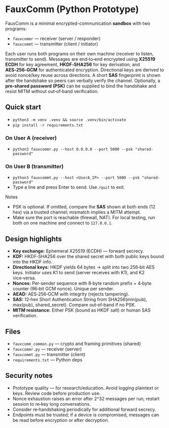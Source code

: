 # FauxComm (Python Prototype)

FauxComm is a minimal encrypted-communication **sandbox** with two programs:
- `fauxcommr` — receiver (server / responder)
- `fauxcommt` — transmitter (client / initiator)

Each user runs both programs on their own machine (receiver to listen, transmitter to send).
Messages are end‑to‑end encrypted using **X25519 ECDH** for key agreement, **HKDF‑SHA256** for key derivation, and **AES‑256‑GCM** for authenticated encryption. Directional keys are derived to avoid nonce/key reuse across directions. A short **SAS** fingerprint is shown after the handshake so peers can verbally verify the channel. Optionally, a **pre‑shared password (PSK)** can be supplied to bind the handshake and resist MITM without out‑of‑band verification.

## Quick start

- `python3 -m venv .venv && source .venv/bin/activate`
- `pip install -r requirements.txt`

### On User A (receiver)
- `python3 fauxcommr.py --host 0.0.0.0 --port 5000 --psk "shared-password"`

### On User B (transmitter)
- `python3 fauxcommt.py --host <UserA_IP> --port 5000 --psk "shared-password"`
- Type a line and press Enter to send. Use `/quit` to exit.

Notes
- PSK is optional. If omitted, compare the **SAS** shown at both ends (12 hex) via a trusted channel; mismatch implies a MITM attempt.
- Make sure the port is reachable (firewall, NAT). For local testing, run both on one machine and connect to `127.0.0.1`.

## Design highlights

- **Key exchange:** Ephemeral X25519 (ECDH) — forward secrecy.
- **KDF:** HKDF‑SHA256 over the shared secret with both public keys bound into the HKDF info.
- **Directional keys:** HKDF yields 64 bytes → split into two 256‑bit AES keys. Initiator uses K1 to send (server receives with K1), and K2 vice‑versa.
- **Nonces:** Per‑sender sequence with 8‑byte random prefix + 4‑byte counter (96‑bit GCM nonce). Unique per sender.
- **AEAD:** AES‑256‑GCM with integrity (rejects tampering).
- **SAS:** 12‑hex Short Authentication String from SHA256(min(pub), max(pub), shared_secret). Compare out‑of‑band if no PSK.
- **MITM resistance:** Either PSK (bound as HKDF salt) or human SAS verification.

## Files

- `fauxcomm_common.py` — crypto and framing primitives (shared)
- `fauxcommr.py` — receiver (server)
- `fauxcommt.py` — transmitter (client)
- `requirements.txt` — Python deps

## Security notes

- Prototype quality — for research/education. Avoid logging plaintext or keys. Review code before production use.
- Nonce exhaustion raises an error after 2^32 messages per run; restart session to re‑key long conversations.
- Consider re‑handshaking periodically for additional forward secrecy.
- Endpoints must be trusted; if a device is compromised, messages can be read before encryption or after decryption.
